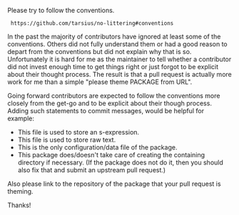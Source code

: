 Please try to follow the conventions.

     https://github.com/tarsius/no-littering#conventions

In the past the majority of contributors have ignored at least some of the conventions.  Others did not fully understand them or had a good reason to depart from the conventions but did not explain why that is so. Unfortunately it is hard for me as the maintainer to tell whether a contributor did not invest enough time to get things right or just forgot to be explicit about their thought process. The result is that a pull request is actually more work for me than a simple "please theme PACKAGE from URL".

Going forward contributors are expected to follow the conventions more closely from the get-go and to be explicit about their though process. Adding such statements to commit messages, would be helpful for example:

   - This file is used to store an s-expression.
   - This file is used to store raw text.
   - This is the only configuration/data file of the package.
   - This package does/doesn't take care of creating the containing
     directory if necessary. (If the package does not do it, then you
     should also fix that and submit an upstream pull request.)

Also please link to the repository of the package that your pull request is theming.

Thanks!
